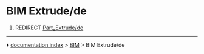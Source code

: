 # BIM Extrude/de
1.  REDIRECT [Part_Extrude/de](Part_Extrude/de.md)



---
⏵ [documentation index](../README.md) > [BIM](BIM_Workbench.md) > BIM Extrude/de
